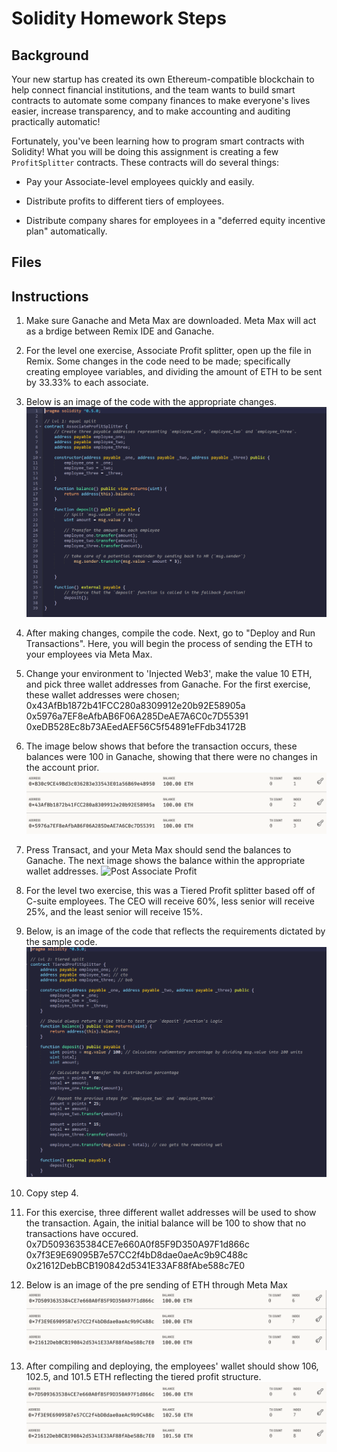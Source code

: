 # Solidity Homework Steps

## Background

Your new startup has created its own Ethereum-compatible blockchain to help connect financial institutions, and the team wants to build smart contracts to automate some company finances to make everyone's lives easier, increase transparency, and to make accounting and auditing practically automatic!

Fortunately, you've been learning how to program smart contracts with Solidity! What you will be doing this assignment is creating a few `ProfitSplitter` contracts. These contracts will do several things:

* Pay your Associate-level employees quickly and easily.

* Distribute profits to different tiers of employees.

* Distribute company shares for employees in a "deferred equity incentive plan" automatically.

## Files

## Instructions

1. Make sure Ganache and Meta Max are downloaded. Meta Max will act as a brdige between Remix IDE and Ganache. 

2. For the level one exercise, Associate Profit splitter, open up the file in Remix. Some changes in the code need to be made; specifically creating employee variables, and dividing the amount of ETH to be sent by 33.33% to each associate.

3. Below is an image of the code with the appropriate changes.
![Associate Profit](Images/ap_1.png)

4. After making changes, compile the code. Next, go to "Deploy and Run Transactions". Here, you will begin the process of sending the ETH to your employees via Meta Max.

5. Change your environment to 'Injected Web3', make the value 10 ETH, and pick three wallet addresses from Ganache. For the first exercise, these wallet addresses were chosen;
     0x43AfBb1872b41FCC280a8309912e20b92E58905a
     0x5976a7EF8eAfbAB6F06A285DeAE7A6C0c7D55391
     0xeDB528Ec8b73AEedAEF56C5f54891eFFdb34172B

6. The image below shows that before the transaction occurs, these balances were 100 in Ganache, showing that there were no changes in the account prior. 
![Prior Associate Profit](Images/prior_sent.png)

7. Press Transact, and your Meta Max should send the balances to Ganache. The next image shows the balance within the appropriate wallet addresses.
![Post Associate Profit](Images/post_sent.png)

8. For the level two exercise, this was a Tiered Profit splitter based off of C-suite employees. The CEO will receive 60%, less senior will receive 25%, and the least senior will receive 15%.

9. Below, is an image of the code that reflects the requirements dictated by the sample code.
![Tiered Profit](Images/ap_2.png)

10. Copy step 4.

11. For this exercise, three different wallet addresses will be used to show the transaction. Again, the initial balance will be 100 to show that no transactions have occured.
    0x7D5093635384CE7e660A0f85F9D350A97F1d866c
    0x7f3E9E69095B7e57CC2f4bD8dae0aeAc9b9C488c
    0x21612DebBCB190842d5341E33AF88fAbe588c7E0

12. Below is an image of the pre sending of ETH through Meta Max
![Tiered Profit](Images/prior_sent_2.png) 

13. After compiling and deploying, the employees' wallet should show 106, 102.5, and 101.5 ETH reflecting the tiered profit structure. 
![Tiered Profit](Images/post_sent_2.png)

